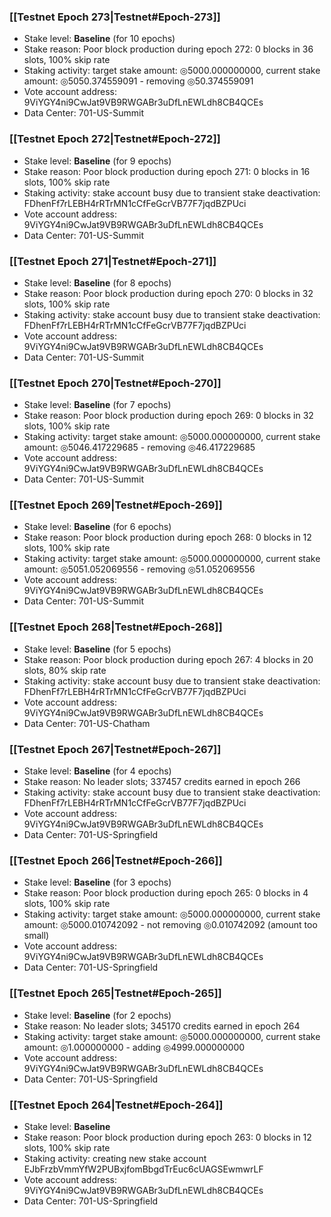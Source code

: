 ### [[Testnet Epoch 273|Testnet#Epoch-273]]
* Stake level: **Baseline** (for 10 epochs)
* Stake reason: Poor block production during epoch 272: 0 blocks in 36 slots, 100% skip rate
* Staking activity: target stake amount: ◎5000.000000000, current stake amount: ◎5050.374559091 - removing ◎50.374559091
* Vote account address: 9ViYGY4ni9CwJat9VB9RWGABr3uDfLnEWLdh8CB4QCEs
* Data Center: 701-US-Summit
### [[Testnet Epoch 272|Testnet#Epoch-272]]
* Stake level: **Baseline** (for 9 epochs)
* Stake reason: Poor block production during epoch 271: 0 blocks in 16 slots, 100% skip rate
* Staking activity: stake account busy due to transient stake deactivation: FDhenFf7rLEBH4rRTrMN1cCfFeGcrVB77F7jqdBZPUci
* Vote account address: 9ViYGY4ni9CwJat9VB9RWGABr3uDfLnEWLdh8CB4QCEs
* Data Center: 701-US-Summit
### [[Testnet Epoch 271|Testnet#Epoch-271]]
* Stake level: **Baseline** (for 8 epochs)
* Stake reason: Poor block production during epoch 270: 0 blocks in 32 slots, 100% skip rate
* Staking activity: stake account busy due to transient stake deactivation: FDhenFf7rLEBH4rRTrMN1cCfFeGcrVB77F7jqdBZPUci
* Vote account address: 9ViYGY4ni9CwJat9VB9RWGABr3uDfLnEWLdh8CB4QCEs
* Data Center: 701-US-Summit
### [[Testnet Epoch 270|Testnet#Epoch-270]]
* Stake level: **Baseline** (for 7 epochs)
* Stake reason: Poor block production during epoch 269: 0 blocks in 32 slots, 100% skip rate
* Staking activity: target stake amount: ◎5000.000000000, current stake amount: ◎5046.417229685 - removing ◎46.417229685
* Vote account address: 9ViYGY4ni9CwJat9VB9RWGABr3uDfLnEWLdh8CB4QCEs
* Data Center: 701-US-Summit
### [[Testnet Epoch 269|Testnet#Epoch-269]]
* Stake level: **Baseline** (for 6 epochs)
* Stake reason: Poor block production during epoch 268: 0 blocks in 12 slots, 100% skip rate
* Staking activity: target stake amount: ◎5000.000000000, current stake amount: ◎5051.052069556 - removing ◎51.052069556
* Vote account address: 9ViYGY4ni9CwJat9VB9RWGABr3uDfLnEWLdh8CB4QCEs
* Data Center: 701-US-Summit
### [[Testnet Epoch 268|Testnet#Epoch-268]]
* Stake level: **Baseline** (for 5 epochs)
* Stake reason: Poor block production during epoch 267: 4 blocks in 20 slots, 80% skip rate
* Staking activity: stake account busy due to transient stake deactivation: FDhenFf7rLEBH4rRTrMN1cCfFeGcrVB77F7jqdBZPUci
* Vote account address: 9ViYGY4ni9CwJat9VB9RWGABr3uDfLnEWLdh8CB4QCEs
* Data Center: 701-US-Chatham
### [[Testnet Epoch 267|Testnet#Epoch-267]]
* Stake level: **Baseline** (for 4 epochs)
* Stake reason: No leader slots; 337457 credits earned in epoch 266
* Staking activity: stake account busy due to transient stake deactivation: FDhenFf7rLEBH4rRTrMN1cCfFeGcrVB77F7jqdBZPUci
* Vote account address: 9ViYGY4ni9CwJat9VB9RWGABr3uDfLnEWLdh8CB4QCEs
* Data Center: 701-US-Springfield
### [[Testnet Epoch 266|Testnet#Epoch-266]]
* Stake level: **Baseline** (for 3 epochs)
* Stake reason: Poor block production during epoch 265: 0 blocks in 4 slots, 100% skip rate
* Staking activity: target stake amount: ◎5000.000000000, current stake amount: ◎5000.010742092 - not removing ◎0.010742092 (amount too small)
* Vote account address: 9ViYGY4ni9CwJat9VB9RWGABr3uDfLnEWLdh8CB4QCEs
* Data Center: 701-US-Springfield
### [[Testnet Epoch 265|Testnet#Epoch-265]]
* Stake level: **Baseline** (for 2 epochs)
* Stake reason: No leader slots; 345170 credits earned in epoch 264
* Staking activity: target stake amount: ◎5000.000000000, current stake amount: ◎1.000000000 - adding ◎4999.000000000
* Vote account address: 9ViYGY4ni9CwJat9VB9RWGABr3uDfLnEWLdh8CB4QCEs
* Data Center: 701-US-Springfield
### [[Testnet Epoch 264|Testnet#Epoch-264]]
* Stake level: **Baseline**
* Stake reason: Poor block production during epoch 263: 0 blocks in 12 slots, 100% skip rate
* Staking activity: creating new stake account EJbFrzbVmmYfW2PUBxjfomBbgdTrEuc6cUAGSEwmwrLF
* Vote account address: 9ViYGY4ni9CwJat9VB9RWGABr3uDfLnEWLdh8CB4QCEs
* Data Center: 701-US-Springfield